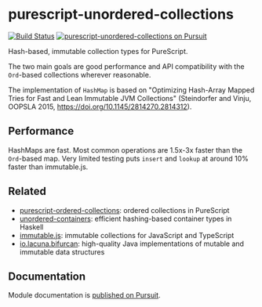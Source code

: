 # purescript-unordered-collections
[![Build Status](https://travis-ci.org/fehrenbach/purescript-unordered-collections.svg?branch=master)](https://travis-ci.org/fehrenbach/purescript-unordered-collections)
<a href="https://pursuit.purescript.org/packages/purescript-unordered-collections">
  <img src="https://pursuit.purescript.org/packages/purescript-unordered-collections/badge"
       alt="purescript-unordered-collections on Pursuit">
  </img>
</a>

Hash-based, immutable collection types for PureScript.

The two main goals are good performance and API compatibility with the `Ord`-based collections wherever reasonable.

The implementation of `HashMap` is based on "Optimizing Hash-Array
Mapped Tries for Fast and Lean Immutable JVM Collections" (Steindorfer
and Vinju, OOPSLA 2015, https://doi.org/10.1145/2814270.2814312).

Performance
-----------

HashMaps are fast. Most common operations are 1.5x-3x faster than the
`Ord`-based map. Very limited testing puts `insert` and `lookup` at
around 10% faster than immutable.js.

Related
-------

- [purescript-ordered-collections](https://github.com/purescript/purescript-ordered-collections): ordered collections in PureScript
- [unordered-containers](http://hackage.haskell.org/package/unordered-containers): efficient hashing-based container types in Haskell
- [immutable.js](https://facebook.github.io/immutable-js/): immutable collections for JavaScript and TypeScript
- [io.lacuna.bifurcan](https://github.com/lacuna/bifurcan): high-quality Java implementations of mutable and immutable data structures

Documentation
-------------

Module documentation is [published on Pursuit](https://pursuit.purescript.org/packages/purescript-unordered-collections).
